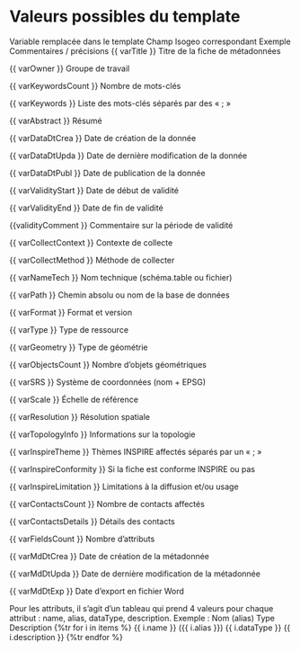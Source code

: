 Valeurs possibles du template
=============================



Variable remplacée dans le template
Champ Isogeo correspondant
Exemple
Commentaires / précisions
{{ varTitle }}
Titre de la fiche de métadonnées




{{ varOwner }}
Groupe de travail




{{ varKeywordsCount }}
Nombre de mots-clés




{{ varKeywords }}
Liste des mots-clés séparés par des « ; »




{{ varAbstract }}
Résumé




{{ varDataDtCrea }}
Date de création de la donnée




{{ varDataDtUpda }}
Date de dernière modification de la donnée




{{ varDataDtPubl }}
Date de publication de la donnée




{{ varValidityStart }}
Date de début de validité




{{ varValidityEnd }}
Date de fin de validité




{{validityComment }}
Commentaire sur la période de validité




{{ varCollectContext }}
Contexte de collecte




{{ varCollectMethod }}
Méthode de collecter




{{ varNameTech }}
Nom technique (schéma.table ou fichier)




{{ varPath }}
Chemin absolu ou nom de la base de données




{{ varFormat }}
Format et version




{{ varType }}
Type de ressource




{{ varGeometry }}
Type de géométrie




{{ varObjectsCount }}
Nombre d’objets géométriques




{{ varSRS }}
Système de coordonnées (nom + EPSG)




{{ varScale }}
Échelle de référence




{{ varResolution }}
Résolution spatiale




{{ varTopologyInfo }}
Informations sur la topologie




{{ varInspireTheme }}
Thèmes INSPIRE affectés séparés par un « ; »




{{ varInspireConformity }}
Si la fiche est conforme INSPIRE ou pas




{{ varInspireLimitation }}
Limitations à la diffusion et/ou usage




{{ varContactsCount }}
Nombre de contacts affectés




{{ varContactsDetails }}
Détails des contacts




{{ varFieldsCount }}
Nombre d’attributs




{{ varMdDtCrea }}
Date de création de la métadonnée




{{ varMdDtUpda }}
Date de dernière modification de la métadonnée




{{ varMdDtExp }}
Date d’export en fichier Word





Pour les attributs, il s’agit d’un tableau qui prend 4 valeurs pour chaque attribut : name, alias, dataType, description. Exemple :
Nom (alias)
Type
Description
{%tr for i in items %}
{{ i.name }} ({{ i.alias }})
{{ i.dataType }}
{{ i.description }}
{%tr endfor %}

